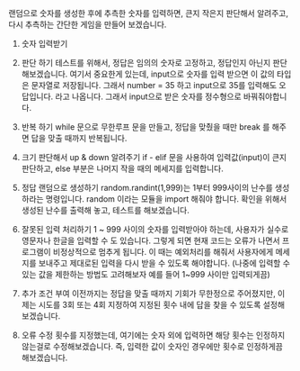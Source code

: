 랜덤으로 숫자를 생성한 후에 추측한 숫자를 입력하면, 큰지 작은지 판단해서 알려주고, 다시 추측하는 간단한 게임을 만들어 보겠습니다.


1. 숫자 입력받기 


2. 판단 하기 
테스트를 위해서, 정답은 임의의 숫자로 고정하고, 정답인지 아닌지 판단해보겠습니다. 
여기서 중요한게 있는데, input으로 숫자를 입력 받으면 이 값의 타입은 문자열로 저장됩니다. 
그래서 number = 35 하고 input으로 35를 입력해도 오답입니다. 라고 나옵니다. 
그래서 input으로 받은 숫자를 정수형으로 바꿔줘야합니다. 


3. 반복 하기 
while 문으로 무한루프 문을 만들고, 정답을 맞췄을 때만 break 를 해주면 답을 맞출 때까지 반복됩니다. 


4. 크기 판단해서 up & down 알려주기
if - elif 문을 사용하여 입력값(input)이 큰지 판단하고, else 부분은 나머지 작을 때의 메세지를 입력합니다. 


5. 정답 랜덤으로 생성하기
random.randint(1,999)는 1부터 999사이의 난수를 생성하라는 명령입니다.
random 이라는 모듈을 import 해줘야 합니다. 확인을 위해서 생성된 난수를 출력해 놓고, 테스트를 해보겠습니다. 


6. 잘못된 입력 처리하기 
1 ~ 999 사이의 숫자를 입력받아야 하는데, 사용자가 실수로 영문자나 한글을 입력할 수 도 있습니다. 그렇게 되면 현재 코드는 오류가 나면서
프로그램이 비정상적으로 멈추게 됩니다. 이 때는 예외처리를 해줘서 사용자에게 메세지를 보내주고 제대로된 입력을 다시 받을 수 있도록 해야합니다. 
(나중에 입력할 수 있는 값을 제한하는 방법도 고려해보자 예를 들어 1~999 사이만 입력되게끔)


7. 추가 조건 부여 
이전까지는 정답을 맞출 때까지 기회가 무한정으로 주어졌지만, 이제는 시도를 3회 또는 4회 지정하여 지정된 횟수 내에 답을 찾을 수 있도록 설정해보겠습니다. 


8. 오류 수정
횟수를 지정했는데, 여기에는 숫자 외에 입력하면 해당 횟수는 인정하지 않는걸로 수정해보겠습니다. 즉, 입력한 값이 숫자인 경우에만 횟수로 인정하게끔 해보겠습니다. 